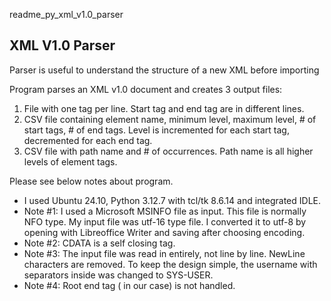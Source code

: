readme_py_xml_v1.0_parser

## XML V1.0 Parser

Parser is useful to understand the structure of a new XML before importing

Program parses an XML v1.0 document and creates 3 output files:

1. File with one tag per line. Start tag and end tag are in different lines.
2. CSV file containing element name, minimum level, maximum level, # of start tags, # of end tags. Level is incremented for each start tag, decremented for each end tag.
3. CSV file with path name and # of occurrences. Path name is all higher levels of element tags.

Please see below notes about program.

* I used Ubuntu 24.10, Python 3.12.7 with tcl/tk 8.6.14 and integrated IDLE.
* Note #1: I used a Microsoft MSINFO file as input. This file is normally NFO type. My input file was utf-16 type file. I converted it to utf-8 by opening with Libreoffice Writer and saving after choosing encoding.
* Note #2: CDATA is a self closing tag.
* Note #3: The input file was read in entirely, not line by line. NewLine characters are removed. To keep the design simple, the username <SYSTEM> with separators inside was changed to SYS-USER.
* Note #4: Root end tag (</MsInfo> in our case) is not handled.

